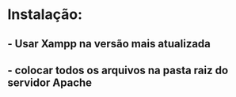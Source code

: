 # Instalação:
##      - Usar Xampp na versão mais atualizada
##      - colocar todos os arquivos na pasta raiz do servidor Apache